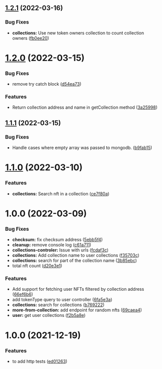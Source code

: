 ## [1.2.1](https://github.com/UniverseXYZ/Universe-Datascraper-API/compare/v1.2.0...v1.2.1) (2022-03-16)


### Bug Fixes

* **collections:** Use new token owners collection to count collection owners ([fb0ee20](https://github.com/UniverseXYZ/Universe-Datascraper-API/commit/fb0ee2035c4c7374e9dbad1542984b30899ee3a9))

# [1.2.0](https://github.com/UniverseXYZ/Universe-Datascraper-API/compare/v1.1.1...v1.2.0) (2022-03-15)


### Bug Fixes

* remove try catch block ([d54ea73](https://github.com/UniverseXYZ/Universe-Datascraper-API/commit/d54ea73554f0da395e50728738f7863f42b993f0))


### Features

* Return collection address and name in getCollection method ([3a25998](https://github.com/UniverseXYZ/Universe-Datascraper-API/commit/3a25998c024632dd7f7032f74448c3b7f557484c))

## [1.1.1](https://github.com/UniverseXYZ/Universe-Datascraper-API/compare/v1.1.0...v1.1.1) (2022-03-15)


### Bug Fixes

* Handle cases where empty array was passed to mongodb. ([b9fab15](https://github.com/UniverseXYZ/Universe-Datascraper-API/commit/b9fab15712a05ad505f20ff17f19e6ea143dc487))

# [1.1.0](https://github.com/UniverseXYZ/Universe-Datascraper-API/compare/v1.0.0...v1.1.0) (2022-03-10)


### Features

* **collections:** Search nft in a collection ([ce7f80a](https://github.com/UniverseXYZ/Universe-Datascraper-API/commit/ce7f80a7f75293734609f6422b4ef4910d20e534))

# 1.0.0 (2022-03-09)


### Bug Fixes

* **checksum:** fix checksum address ([5ebb5f4](https://github.com/UniverseXYZ/Universe-Datascraper-API/commit/5ebb5f48af8e71ef933df816e7cfe42c24902765))
* **cleanup:** remove console log ([c61a711](https://github.com/UniverseXYZ/Universe-Datascraper-API/commit/c61a71190cbd5801a017eec36c24f67615884784))
* **collections-controler:** Issue with urls ([fcdaf3c](https://github.com/UniverseXYZ/Universe-Datascraper-API/commit/fcdaf3cc3a12d16ac29f763ca78d0624af666f91))
* **collections:** Add collection name to user collections ([f35703c](https://github.com/UniverseXYZ/Universe-Datascraper-API/commit/f35703c8e702d987066d7b927b99e7a9239e5162))
* **collections:** search for part of the collection name ([3b85ebc](https://github.com/UniverseXYZ/Universe-Datascraper-API/commit/3b85ebc456a23cba856f1d04353142975fd3f39d))
* total nft count ([d20e3e1](https://github.com/UniverseXYZ/Universe-Datascraper-API/commit/d20e3e1bdb31c7745e2dbf4e61e27b0f7aa16f50))


### Features

* Add support for fetching user NFTs filtered by collection address ([66ef6b6](https://github.com/UniverseXYZ/Universe-Datascraper-API/commit/66ef6b65e0ba5acd599eae5c84a4c2e1353f8433))
* add tokenType query to user controller ([6fa5e3a](https://github.com/UniverseXYZ/Universe-Datascraper-API/commit/6fa5e3a11c6878d25d7500b00d40b66cf41c220e))
* **collections:** search for collections ([b769222](https://github.com/UniverseXYZ/Universe-Datascraper-API/commit/b769222f18a09d07ed98994ccc97af908e3b53e3))
* **more-from-collection:** add endpoint for random nfts ([69caea4](https://github.com/UniverseXYZ/Universe-Datascraper-API/commit/69caea42491ac2b101d1f5f5d4236f75baaaed8a))
* **user:** get user collections ([f2b5a8e](https://github.com/UniverseXYZ/Universe-Datascraper-API/commit/f2b5a8eca9f6c18b68d534c7c9ced8c152ea5eee))

# 1.0.0 (2021-12-19)


### Features

* to add http tests ([ed01263](https://github.com/UniverseXYZ/Marketplace-Backend/commit/ed0126371593e1ccb78a31db641427ab37c8e2dd))

